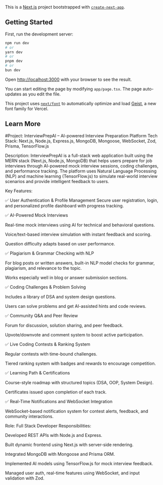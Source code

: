 This is a [Next.js](https://nextjs.org) project bootstrapped with [`create-next-app`](https://nextjs.org/docs/app/api-reference/cli/create-next-app).

## Getting Started

First, run the development server:

```bash
npm run dev
# or
yarn dev
# or
pnpm dev
# or
bun dev
```

Open [http://localhost:3000](http://localhost:3000) with your browser to see the result.

You can start editing the page by modifying `app/page.tsx`. The page auto-updates as you edit the file.

This project uses [`next/font`](https://nextjs.org/docs/app/building-your-application/optimizing/fonts) to automatically optimize and load [Geist](https://vercel.com/font), a new font family for Vercel.

## Learn More

#Project: InterviewPrepAI – AI-powered Interview Preparation Platform
Tech Stack: Next.js, Node.js, Express.js, MongoDB, Mongoose, WebSocket, Zod, Prisma, TensorFlow.js

Description:
InterviewPrepAI is a full-stack web application built using the MERN stack (Next.js, Node.js, MongoDB) that helps users prepare for job interviews through AI-powered mock interview sessions, coding challenges, and performance tracking. The platform uses Natural Language Processing (NLP) and machine learning (TensorFlow.js) to simulate real-world interview scenarios and provide intelligent feedback to users.

Key Features:

✅ User Authentication & Profile Management
Secure user registration, login, and personalized profile dashboard with progress tracking.

✅ AI-Powered Mock Interviews

Real-time mock interviews using AI for technical and behavioral questions.

Voice/text-based interview simulation with instant feedback and scoring.

Question difficulty adapts based on user performance.

✅ Plagiarism & Grammar Checking with NLP

For blog posts or written answers, built-in NLP model checks for grammar, plagiarism, and relevance to the topic.

Works especially well in blog or answer submission sections.

✅ Coding Challenges & Problem Solving

Includes a library of DSA and system design questions.

Users can solve problems and get AI-assisted hints and code reviews.

✅ Community Q&A and Peer Review

Forum for discussion, solution sharing, and peer feedback.

Upvote/downvote and comment system to boost active participation.

✅ Live Coding Contests & Ranking System

Regular contests with time-bound challenges.

Tiered ranking system with badges and rewards to encourage competition.

✅ Learning Path & Certifications

Course-style roadmap with structured topics (DSA, OOP, System Design).

Certificates issued upon completion of each track.

✅ Real-Time Notifications and WebSocket Integration

WebSocket-based notification system for contest alerts, feedback, and community interactions.

Role: Full Stack Developer
Responsibilities:

Developed REST APIs with Node.js and Express.

Built dynamic frontend using Next.js with server-side rendering.

Integrated MongoDB with Mongoose and Prisma ORM.

Implemented AI models using TensorFlow.js for mock interview feedback.

Managed user auth, real-time features using WebSocket, and input validation with Zod.
